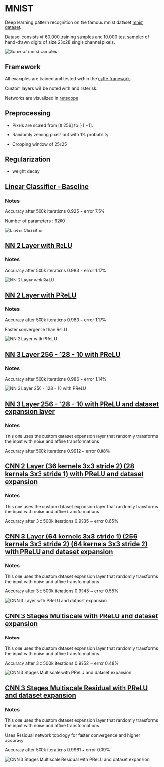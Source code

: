 # MNIST

Deep learning pattern recognition on the famous mnist dataset [mnist dataset](http://yann.lecun.com/exdb/mnist/).

Dataset consists of 60.000 training samples and 10.000 test samples of hand-drawn digits of size 28x28 single channel pixels.

![Some of mnist samples](images/mnist.png)

## Framework

All examples are trained and tested within the [caffe franework](caffe.berkeleyvision.org/).

Custom layers will be noted with and asterisk.

Networks are visualized in [netscope](https://ethereon.github.io/netscope/#/editor)

## Preprocessing 

* Pixels are scaled from [0 256] to [-1 +1].

* Randomly zeroing pixels out with 1% probability

* Cropping window of 25x25

## Regularization

* weight decay 

## [Linear Classifier - Baseline](models/linear_classifier.prototxt)

### Notes

Accuracy after 500k iterations 0.925 ~ error 7.5%

Number of parameters : 6260

![Linear Classifier](images/linear_classifier.png)

## [NN 2 Layer with ReLU](models/2_layer_NN_relu.prototxt.prototxt)

### Notes

Accuracy after 500k iterations 0.983 ~ error 1.17%

![NN 2 Layer with ReLU](images/2_layer_NN_relu.png)

## [NN 2 Layer with PReLU](models/2_layer_NN_prelu.prototxt)

### Notes

Accuracy after 500k iterations 0.983 ~ error 1.17%

Faster convergence than ReLU

![NN 2 Layer with PReLU](images/2_layer_NN_prelu.png)

## [NN 3 Layer 256 - 128 - 10 with PReLU](models/3_layer_NN_256_128_10.prototxt)

### Notes

Accuracy after 500k iterations 0.986 ~ error 1.14%

![NN 3 Layer 256 - 128 - 10 with PReLU](images/3_layer_NN_256_128_10_v2.png)

## [NN 3 Layer 256 - 128 - 10 with PReLU and dataset expansion layer](models/3_layer_NN_256_128_10_with_dataset_expansion.prototxt)

### Notes

This one uses the custom dataset expansion layer that randomly transforms the input with noise and affine transformations

Accuracy after 500k iterations 0.9912 ~ error 0.88%

## [CNN 2 Layer (36 kernels 3x3 stride 2) (28 kernels 3x3 stride 1) with PReLU and dataset expansion](models/cnn_2_layer_dataset_expansion.prototxt)

### Notes

This one uses the custom dataset expansion layer that randomly transforms the input with noise and affine transformations

Accuracy after 3 x 500k iterations 0.9935 ~ error 0.65%


## [CNN 3 Layer (64 kernels 3x3 stride 1) (256 kernels 3x3 stride 2) (64 kernels 3x3 stride 2) with PReLU and dataset expansion](models/cnn_3_layer_with_dataset_expansion.prototxt)

### Notes

This one uses the custom dataset expansion layer that randomly transforms the input with noise and affine transformations

Accuracy after 3 x 500k iterations 0.9945 ~ error 0.55%

![CNN 3 Layer with PReLU and dataset expansion](images/cnn_3_layer_with_dataset_expansion.png)

## [CNN 3 Stages Multiscale with PReLU and dataset expansion](models/cnn_3_stages_multiscale_with_dataset_expansion.prototxt)

### Notes

This one uses the custom dataset expansion layer that randomly transforms the input with noise and affine transformations

Accuracy after 3 x 500k iterations 0.9952 ~ error 0.48%

![CNN 3 Stages Multiscale with PReLU and dataset expansion](images/cnn_3_stages_multiscale_with_dataset_expansion.png)

## [CNN 3 Stages Multiscale Residual with PReLU and dataset expansion](models/cnn_3_stages_multiscale_with_prelus_dataset_expansion.prototxt)

### Notes

This one uses the custom dataset expansion layer that randomly transforms the input with noise and affine transformations

Uses Residual network topology for faster convergence and higher accuracy

Accuracy after 500k iterations 0.9961 ~ error 0.39%

![CNN 3 Stages Multiscale Residual with PReLU and dataset expansion](images/cnn_3_multiscale_residual.png)
